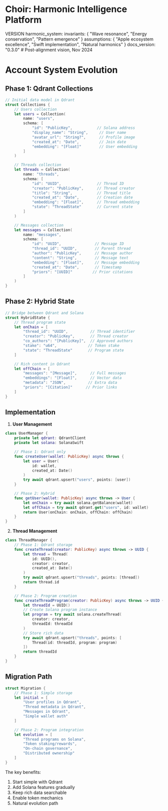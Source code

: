 # Choir: Harmonic Intelligence Platform

VERSION harmonic_system:
invariants: {
"Wave resonance",
"Energy conservation",
"Pattern emergence"
}
assumptions: {
"Apple ecosystem excellence",
"Swift implementation",
"Natural harmonics"
}
docs_version: "0.3.0"  # Post-alignment vision, Nov 2024
# Account System Evolution

## Phase 1: Qdrant Collections

```swift
// Initial data model in Qdrant
struct Collections {
    // Users collection
    let users = Collection(
        name: "users",
        schema: [
            "id": "PublicKey",           // Solana address
            "display_name": "String",     // User name
            "avatar_url": "String?",      // Profile image
            "created_at": "Date",         // Join date
            "embedding": "[Float]"        // User embedding
        ]
    )

    // Threads collection
    let threads = Collection(
        name: "threads",
        schema: [
            "id": "UUID",                // Thread ID
            "creator": "PublicKey",      // Thread creator
            "title": "String",           // Thread title
            "created_at": "Date",        // Creation date
            "embedding": "[Float]",      // Thread embedding
            "state": "ThreadState"       // Current state
        ]
    )

    // Messages collection
    let messages = Collection(
        name: "messages",
        schema: [
            "id": "UUID",               // Message ID
            "thread_id": "UUID",        // Parent thread
            "author": "PublicKey",      // Message author
            "content": "String",        // Message text
            "embedding": "[Float]",     // Message embedding
            "created_at": "Date",       // Timestamp
            "priors": "[UUID]"         // Prior citations
        ]
    )
}
```

## Phase 2: Hybrid State

```swift
// Bridge between Qdrant and Solana
struct HybridState {
    // Thread program state
    let onChain = [
        "thread_id": "UUID",          // Thread identifier
        "creator": "PublicKey",       // Thread creator
        "co_authors": "[PublicKey]",  // Approved authors
        "stake": "u64",              // Token stake
        "state": "ThreadState"       // Program state
    ]

    // Rich content in Qdrant
    let offChain = [
        "messages": "[Message]",      // Full messages
        "embeddings": "[Float]",      // Vector data
        "metadata": "JSON",          // Extra data
        "priors": "[Citation]"      // Prior links
    ]
}
```

## Implementation

1. **User Management**

```swift
class UserManager {
    private let qdrant: QdrantClient
    private let solana: SolanaSwift

    // Phase 1: Qdrant only
    func createUser(wallet: PublicKey) async throws {
        let user = User(
            id: wallet,
            created_at: Date()
        )
        try await qdrant.upsert("users", points: [user])
    }

    // Phase 2: Hybrid
    func getUser(wallet: PublicKey) async throws -> User {
        let onChain = try await solana.getBalance(wallet)
        let offChain = try await qdrant.get("users", id: wallet)
        return User(onChain: onChain, offChain: offChain)
    }
}
```

2. **Thread Management**

```swift
class ThreadManager {
    // Phase 1: Qdrant storage
    func createThread(creator: PublicKey) async throws -> UUID {
        let thread = Thread(
            id: UUID(),
            creator: creator,
            created_at: Date()
        )
        try await qdrant.upsert("threads", points: [thread])
        return thread.id
    }

    // Phase 2: Program creation
    func createThreadProgram(creator: PublicKey) async throws -> UUID {
        let threadId = UUID()
        // Create Solana program instance
        let program = try await solana.createThread(
            creator: creator,
            threadId: threadId
        )
        // Store rich data
        try await qdrant.upsert("threads", points: [
            Thread(id: threadId, program: program)
        ])
        return threadId
    }
}
```

## Migration Path

```swift
struct Migration {
    // Phase 1: Simple storage
    let initial = [
        "User profiles in Qdrant",
        "Thread metadata in Qdrant",
        "Messages in Qdrant",
        "Simple wallet auth"
    ]

    // Phase 2: Program integration
    let evolution = [
        "Thread programs on Solana",
        "Token staking/rewards",
        "On-chain governance",
        "Distributed ownership"
    ]
}
```

The key benefits:

1. Start simple with Qdrant
2. Add Solana features gradually
3. Keep rich data searchable
4. Enable token mechanics
5. Natural evolution path
